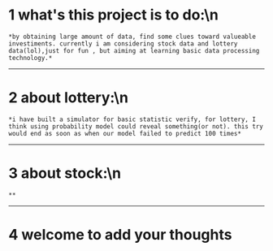 # 1 what's this project is to do:\n
	*by obtaining large amount of data, find some clues toward valueable investiments. currently i am considering stock data and lottery data(lol),just for fun , but aiming at learning basic data processing technology.*

-----

# 2 about lottery:\n
	*i have built a simulator for basic statistic verify, for lottery, I think using probability model could reveal something(or not). this try would end as soon as when our model failed to predict 100 times*

-----
# 3 about stock:\n
	**
-----
# 4 welcome to add your thoughts
